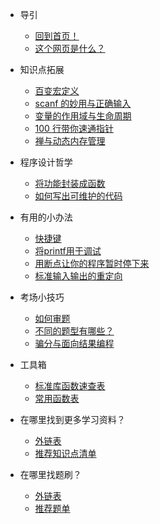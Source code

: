 <!-- docs/zh/_sidebar.md -->

* 导引
    * [回到首页！](/index.html)
    * [这个网页是什么？](README)

* 知识点拓展
    * [百变宏定义](./articles/knowledge_points/define.md)
    * [scanf 的妙用与正确输入](./articles/knowledge_points/input_and_scanf.md)
    * [变量的作用域与生命周期](./articles/knowledge_points/variable.md)
    * [100 行带你速通指针](./articles/knowledge_points/pointer.md)
    * [禅与动态内存管理](./articles/knowledge_points/dynamic_memory.md)

* 程序设计哲学
    * [将功能封装成函数](./articles/philosophy/break_into_functions.md)
    * [如何写出可维护的代码](./articles/philosophy/code_properly.md)

* 有用的小办法
    * [快捷键](./articles/useful_tips/hotkeys.md)
    * [将printf用于调试](./articles/useful_tips/use_of_printf)
    * [用断点让你的程序暂时停下来](./articles/useful_tips/use_of_breakpoint)
    * [标准输入输出的重定向](./articles/useful_tips/io-redirecting.md)

* 考场小技巧
    * [如何审题](./articles/in_the_classroom/how-to-understand-a-quiz.md)
    * [不同的题型有哪些？](./articles/in_the_classroom/quiz-type.md)
    * [骗分与面向结果编程](./articles/in_the_classroom/cheat-guide.md)

* 工具箱
    * [标准库函数速查表](./articles/toolbox/referenceSTD.md)
    * [常用函数表](./articles/toolbox/templete.md)

* 在哪里找到更多学习资料？
    * [外链表](./articles/study_resources/link.md)
    * [推荐知识点清单](./articles/study_resources/list.md)

* 在哪里找题刷？
    * [外链表](./articles/exercise_resources/link.md)
    * [推荐题单](./articles/exercise_resources/list.md)